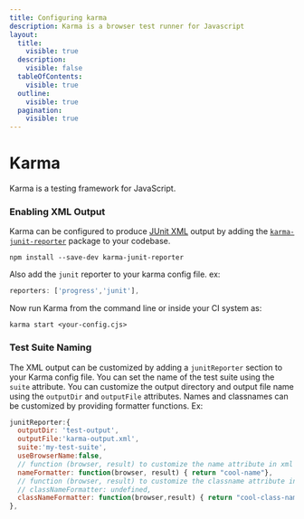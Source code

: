```yaml
---
title: Configuring karma
description: Karma is a browser test runner for Javascript
layout:
  title:
    visible: true
  description:
    visible: false
  tableOfContents:
    visible: true
  outline:
    visible: true
  pagination:
    visible: true
---
```


# Karma

Karma is a testing framework for JavaScript.

### Enabling XML Output

Karma can be configured to produce [JUnit XML](https://github.com/testmoapp/junitxml) output by adding the [`karma-junit-reporter`](https://www.npmjs.com/package/karma-junit-reporter) package to your codebase.

```shell
npm install --save-dev karma-junit-reporter
```
Also add the `junit` reporter to your karma config file. ex:

```javascript
reporters: ['progress','junit'],
```
Now run Karma from the command line or inside your CI system as:

```shell
karma start <your-config.cjs>
```

### Test Suite Naming

The XML output can be customized by adding a `junitReporter` section to your Karma config file. You can set the name of the test suite using the `suite` attribute. You can customize the output directory and output file name using the `outputDir` and `outputFile` attributes. Names and classnames can be customized by providing formatter functions. Ex:

```javascript
junitReporter:{
  outputDir: 'test-output',
  outputFile:'karma-output.xml',
  suite:'my-test-suite',
  useBrowserName:false,
  // function (browser, result) to customize the name attribute in xml testcase element
  nameFormatter: function(browser, result) { return "cool-name"}, 
  // function (browser, result) to customize the classname attribute in xml testcase element
  // classNameFormatter: undefined,
  classNameFormatter: function(browser,result) { return "cool-class-name" }
},
```


